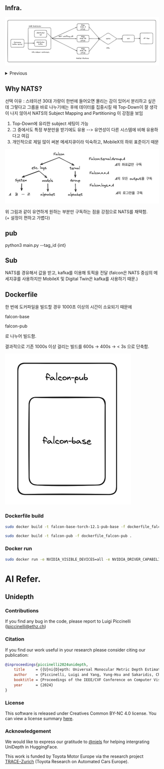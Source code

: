 ## Infra.

![poster](./readme_assets/infra_now.png)

<details>
<summary>Previous</summary>
<div markdown="1">

![poster](./readme_assets/infra_previous.png)

초기 진행에 관한 자료 링크

[falcon에 관한 초기 아이디어](https://github.com/NetAiFalcon/falcon/tree/nats/initial_meterial)

</div>
</details>

## Why NATS?

선택 이유 : 스테이션 30대 가량이 한번에 들어오면 몰리는 감이 있어서 분리하고 싶은데
그렇다고 그룹을 바로 나누기에는 후에 데이터를 집중시킬 때 Top-Down이 잘 생각이 나지 않아서
NATS의 Subject Mapping and Partitioning 이 강점을 보임

1. Top-Down에 유리한 subject 세팅이 가능
2. 그 중에서도 특정 부분만을 받기에도 유용 --> 유연성이 다른 시스템에 비해 유용하다고 여김
3. 개인적으로 제일 많이 써본 메세지큐이라 익숙하고, MobileX의 하위 표준이기 때문

![poster](./readme_assets/falcon_subject.png)

위 그림과 같이 유연하게 원하는 부분만 구독하는 점을 강점으로 NATS를 채택함.  
(+ 설정이 편하고 가볍다)

## pub

python3 main.py --tag_id {int}

## Sub

NATS를 경유해서 값을 받고, kafka를 이용해 토픽을 전달
(falcon은 NATS 중심의 메세지큐를 사용하지만 MobileX 및 Digital Twin은 kafka를 사용하기 때문.)

## Dockerfile

한 번에 도커파일을 빌드할 경우 1000초 이상의 시간이 소요되기 때문에

falcon-base

falcon-pub

로 나누어 빌드함.

결과적으로 기존 1000s 이상 걸리는 빌드를 600s -> 400s -> < 3s 으로 단축함.

![poster](./readme_assets/falcon-dockerfile.png)

### Dockerfile build

```bash
sudo docker build -t falcon-base-torch-12.1-pub-base -f dockerfile_falcon-base .
```

```bash
sudo docker build -t falcon-pub -f dockerfile_falcon-pub .
```

### Docker run

```bash
sudo docker run -e NVIDIA_VISIBLE_DEVICES=all -e NVIDIA_DRIVER_CAPABILITIES=all --net=host --env="DISPLAY" --device=/dev/snd:/dev/snd --device=/dev/video0:/dev/video0 --device=/dev/video1:/dev/video1 --device=/dev/media0:/dev/media0 -i -t -v /etc/localtime:/etc/localtime:ro -v /usr/lib:/usr/lib --gpus=all --replace --name=falcon-pub-tset localhost/falcon-pub
```

# AI Refer.

## Unidepth

### Contributions

If you find any bug in the code, please report to Luigi Piccinelli (lpiccinelli@ethz.ch)

### Citation

If you find our work useful in your research please consider citing our publication:

```bibtex
@inproceedings{piccinelli2024unidepth,
    title     = {{U}ni{D}epth: Universal Monocular Metric Depth Estimation},
    author    = {Piccinelli, Luigi and Yang, Yung-Hsu and Sakaridis, Christos and Segu, Mattia and Li, Siyuan and Van Gool, Luc and Yu, Fisher},
    booktitle = {Proceedings of the IEEE/CVF Conference on Computer Vision and Pattern Recognition (CVPR)},
    year      = {2024}
}
```

### License

This software is released under Creatives Common BY-NC 4.0 license. You can view a license summary [here](LICENSE).

### Acknowledgement

We would like to express our gratitude to [@niels](https://huggingface.co/nielsr) for helping intergrating UniDepth in HuggingFace.

This work is funded by Toyota Motor Europe via the research project [TRACE-Zurich](https://trace.ethz.ch) (Toyota Research on Automated Cars Europe).
